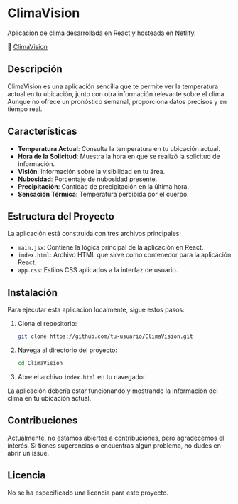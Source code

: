 # ClimaVision

Aplicación de clima desarrollada en React y hosteada en Netlify.

🔗 [ClimaVision](https://climavision.netlify.app)

## Descripción

ClimaVision es una aplicación sencilla que te permite ver la temperatura actual en tu ubicación, junto con otra información relevante sobre el clima. Aunque no ofrece un pronóstico semanal, proporciona datos precisos y en tiempo real.

## Características

- **Temperatura Actual**: Consulta la temperatura en tu ubicación actual.
- **Hora de la Solicitud**: Muestra la hora en que se realizó la solicitud de información.
- **Visión**: Información sobre la visibilidad en tu área.
- **Nubosidad**: Porcentaje de nubosidad presente.
- **Precipitación**: Cantidad de precipitación en la última hora.
- **Sensación Térmica**: Temperatura percibida por el cuerpo.

## Estructura del Proyecto

La aplicación está construida con tres archivos principales:
- `main.jsx`: Contiene la lógica principal de la aplicación en React.
- `index.html`: Archivo HTML que sirve como contenedor para la aplicación React.
- `app.css`: Estilos CSS aplicados a la interfaz de usuario.

## Instalación

Para ejecutar esta aplicación localmente, sigue estos pasos:

1. Clona el repositorio:
    ```bash
    git clone https://github.com/tu-usuario/ClimaVision.git
    ```

2. Navega al directorio del proyecto:
    ```bash
    cd ClimaVision
    ```

3. Abre el archivo `index.html` en tu navegador.

La aplicación debería estar funcionando y mostrando la información del clima en tu ubicación actual.

## Contribuciones

Actualmente, no estamos abiertos a contribuciones, pero agradecemos el interés. Si tienes sugerencias o encuentras algún problema, no dudes en abrir un issue.

## Licencia

No se ha especificado una licencia para este proyecto.
